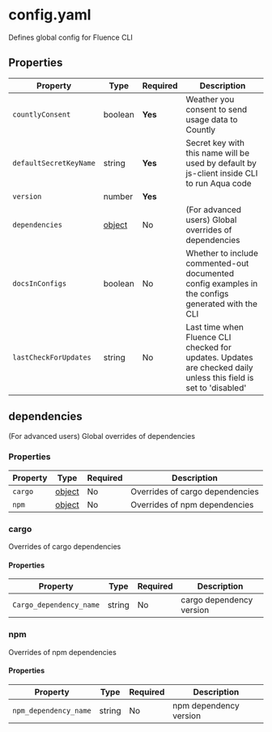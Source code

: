 # config.yaml

Defines global config for Fluence CLI

## Properties

| Property               | Type                    | Required | Description                                                                                                      |
|------------------------|-------------------------|----------|------------------------------------------------------------------------------------------------------------------|
| `countlyConsent`       | boolean                 | **Yes**  | Weather you consent to send usage data to Countly                                                                |
| `defaultSecretKeyName` | string                  | **Yes**  | Secret key with this name will be used by default by js-client inside CLI to run Aqua code                       |
| `version`              | number                  | **Yes**  |                                                                                                                  |
| `dependencies`         | [object](#dependencies) | No       | (For advanced users) Global overrides of dependencies                                                            |
| `docsInConfigs`        | boolean                 | No       | Whether to include commented-out documented config examples in the configs generated with the CLI                |
| `lastCheckForUpdates`  | string                  | No       | Last time when Fluence CLI checked for updates. Updates are checked daily unless this field is set to 'disabled' |

## dependencies

(For advanced users) Global overrides of dependencies

### Properties

| Property | Type             | Required | Description                     |
|----------|------------------|----------|---------------------------------|
| `cargo`  | [object](#cargo) | No       | Overrides of cargo dependencies |
| `npm`    | [object](#npm)   | No       | Overrides of npm dependencies   |

### cargo

Overrides of cargo dependencies

#### Properties

| Property                | Type   | Required | Description              |
|-------------------------|--------|----------|--------------------------|
| `Cargo_dependency_name` | string | No       | cargo dependency version |

### npm

Overrides of npm dependencies

#### Properties

| Property              | Type   | Required | Description            |
|-----------------------|--------|----------|------------------------|
| `npm_dependency_name` | string | No       | npm dependency version |


